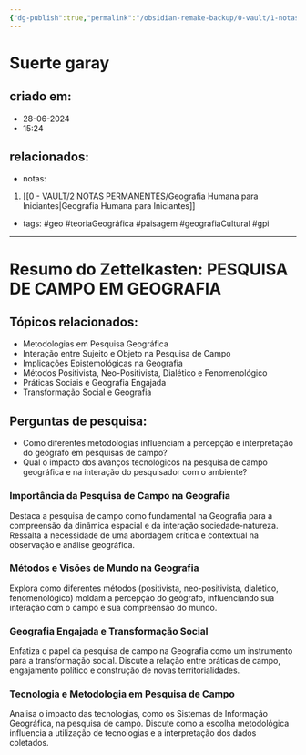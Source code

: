 ```yaml
---
{"dg-publish":true,"permalink":"/obsidian-remake-backup/0-vault/1-notas-literais/psicogeografia/suerte-garay/","tags":["geo","teoriaGeográfica","paisagem","geografiaCultural","gpi"],"dgHomeLink":true,"dgShowLocalGraph":true,"dgShowFileTree":true,"dgEnableSearch":true,"noteIcon":""}
---
```


# Suerte garay

## criado em: 
- 28-06-2024
- 15:24
## relacionados:
- notas:
1. [[0 - VAULT/2 NOTAS PERMANENTES/Geografia Humana para Iniciantes\|Geografia Humana para Iniciantes]]
- tags: #geo #teoriaGeográfica #paisagem #geografiaCultural
#gpi
---
# Resumo do Zettelkasten: PESQUISA DE CAMPO EM GEOGRAFIA

## Tópicos relacionados:
- Metodologias em Pesquisa Geográfica
- Interação entre Sujeito e Objeto na Pesquisa de Campo
- Implicações Epistemológicas na Geografia
- Métodos Positivista, Neo-Positivista, Dialético e Fenomenológico
- Práticas Sociais e Geografia Engajada
- Transformação Social e Geografia

## Perguntas de pesquisa:
- Como diferentes metodologias influenciam a percepção e interpretação do geógrafo em pesquisas de campo?
- Qual o impacto dos avanços tecnológicos na pesquisa de campo geográfica e na interação do pesquisador com o ambiente?

### Importância da Pesquisa de Campo na Geografia
Destaca a pesquisa de campo como fundamental na Geografia para a compreensão da dinâmica espacial e da interação sociedade-natureza. Ressalta a necessidade de uma abordagem crítica e contextual na observação e análise geográfica.

### Métodos e Visões de Mundo na Geografia
Explora como diferentes métodos (positivista, neo-positivista, dialético, fenomenológico) moldam a percepção do geógrafo, influenciando sua interação com o campo e sua compreensão do mundo.

### Geografia Engajada e Transformação Social
Enfatiza o papel da pesquisa de campo na Geografia como um instrumento para a transformação social. Discute a relação entre práticas de campo, engajamento político e construção de novas territorialidades.

### Tecnologia e Metodologia em Pesquisa de Campo
Analisa o impacto das tecnologias, como os Sistemas de Informação Geográfica, na pesquisa de campo. Discute como a escolha metodológica influencia a utilização de tecnologias e a interpretação dos dados coletados.

